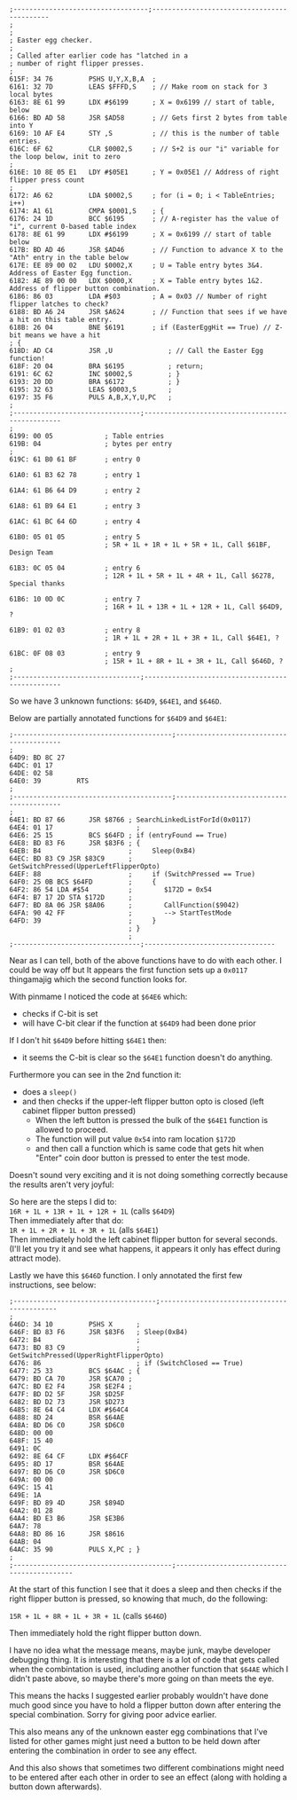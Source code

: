 ```
;----------------------------------;--------------------------------------------
;
;
; Easter egg checker.
;
; Called after earlier code has "latched in a
; number of right flipper presses.
;
615F: 34 76         PSHS U,Y,X,B,A  ;
6161: 32 7D         LEAS $FFFD,S    ; // Make room on stack for 3 local bytes
6163: 8E 61 99      LDX #$6199      ; X = 0x6199 // start of table, below
6166: BD AD 58      JSR $AD58       ; // Gets first 2 bytes from table into Y
6169: 10 AF E4      STY ,S          ; // this is the number of table entries.
616C: 6F 62         CLR $0002,S     ; // S+2 is our "i" variable for the loop below, init to zero
;
616E: 10 8E 05 E1   LDY #$05E1      ; Y = 0x05E1 // Address of right flipper press count
;
6172: A6 62         LDA $0002,S     ; for (i = 0; i < TableEntries; i++)
6174: A1 61         CMPA $0001,S    ; {
6176: 24 1D         BCC $6195       ; // A-register has the value of "i", current 0-based table index
6178: 8E 61 99      LDX #$6199      ; X = 0x6199 // start of table below
617B: BD AD 46      JSR $AD46       ; // Function to advance X to the "Ath" entry in the table below
617E: EE 89 00 02   LDU $0002,X     ; U = Table entry bytes 3&4. Address of Easter Egg function.
6182: AE 89 00 00   LDX $0000,X     ; X = Table entry bytes 1&2. Address of flipper button combination.
6186: 86 03         LDA #$03        ; A = 0x03 // Number of right flipper latches to check?
6188: BD A6 24      JSR $A624       ; // Function that sees if we have a hit on this table entry.
618B: 26 04         BNE $6191       ; if (EasterEggHit == True) // Z-bit means we have a hit
; {
618D: AD C4         JSR ,U              ; // Call the Easter Egg function!
618F: 20 04         BRA $6195           ; return;
6191: 6C 62         INC $0002,S         ; }
6193: 20 DD         BRA $6172           ; }
6195: 32 63         LEAS $0003,S        ;
6197: 35 F6         PULS A,B,X,Y,U,PC   ;
;
;--------------------------------;-------------------------------------------------
;
6199: 00 05             ; Table entries
619B: 04                ; bytes per entry
;
619C: 61 B0 61 BF       ; entry 0

61A0: 61 B3 62 78       ; entry 1

61A4: 61 B6 64 D9       ; entry 2

61A8: 61 B9 64 E1       ; entry 3

61AC: 61 BC 64 6D       ; entry 4

61B0: 05 01 05          ; entry 5
                        ; 5R + 1L + 1R + 1L + 5R + 1L, Call $61BF, Design Team

61B3: 0C 05 04          ; entry 6
                        ; 12R + 1L + 5R + 1L + 4R + 1L, Call $6278, Special thanks

61B6: 10 0D 0C          ; entry 7
                        ; 16R + 1L + 13R + 1L + 12R + 1L, Call $64D9, ?

61B9: 01 02 03          ; entry 8
                        ; 1R + 1L + 2R + 1L + 3R + 1L, Call $64E1, ?

61BC: 0F 08 03          ; entry 9
                        ; 15R + 1L + 8R + 1L + 3R + 1L, Call $646D, ?
;
;--------------------------------;-------------------------------------------------
```
So we have 3 unknown functions:
`$64D9`, `$64E1`, and `$646D`.

Below are partially annotated functions for `$64D9` and `$64E1`:

```
;----------------------------------------;-----------------------------------------
;
64D9: BD 8C 27
64DC: 01 17
64DE: 02 58
64E0: 39         RTS 
;
;----------------------------------------;-----------------------------------------
;
64E1: BD 87 66      JSR $8766 ; SearchLinkedListForId(0x0117)
64E4: 01 17                     ;
64E6: 25 15         BCS $64FD ; if (entryFound == True)
64E8: BD 83 F6      JSR $83F6 ; {
64EB: B4                      ;     Sleep(0xB4)
64EC: BD 83 C9 JSR $83C9      ;     GetSwitchPressed(UpperLeftFlipperOpto)
64EF: 88                      ;     if (SwitchPressed == True)
64F0: 25 0B BCS $64FD         ;     {
64F2: 86 54 LDA #$54          ;        $172D = 0x54
64F4: B7 17 2D STA $172D      ; 
64F7: BD 8A 06 JSR $8A06      ;        CallFunction($9042)
64FA: 90 42 FF                ;        --> StartTestMode
64FD: 39                      ;     }  
                              ; }
                              ;
;--------------------------------;---------------------------------
```

Near as I can tell, both of the above functions have to do with each other. 
I could be way off but It appears the first function sets up a `0x0117` thingamajig which the second function looks for. 

With pinmame I noticed the code at `$64E6` which:  
* checks if C-bit is set
* will have C-bit clear if the function at `$64D9` had been done prior

If I don't hit `$64D9` before hitting `$64E1` then:  
* it seems the C-bit is clear so the `$64E1` function doesn't do anything.

Furthermore you can see in the 2nd function it:  
* does a `sleep()` 
* and then checks if the upper-left flipper button opto is closed (left cabinet flipper button pressed)
  * When the left button is pressed the bulk of the `$64E1` function is allowed to proceed. 
  * The function will put value `0x54` into ram location `$172D` 
  * and then call a function which is same code that gets hit when "Enter" coin door button is pressed to enter the test mode. 

Doesn't sound very exciting and it is not doing something correctly because the results aren't very joyful:

So here are the steps I did to:  
`16R + 1L + 13R + 1L + 12R + 1L` (calls `$64D9`)  
Then immediately after that do:  
`1R + 1L + 2R + 1L + 3R + 1L` (alls `$64E1`)  
Then immediately hold the left cabinet flipper button for several seconds.
(I'll let you try it and see what happens, it appears it only has effect during attract mode).

Lastly we have this `$646D` function.
I only annotated the first few instructions, see below:

```
;------------------------------------;--------------------------------------------
;
646D: 34 10         PSHS X      ;
646F: BD 83 F6      JSR $83F6   ; Sleep(0xB4)
6472: B4                        ;
6473: BD 83 C9                  ; GetSwitchPressed(UpperRightFlipperOpto)
6476: 86                        ; if (SwitchClosed == True)
6477: 25 33         BCS $64AC ; {
6479: BD CA 70      JSR $CA70 ;
647C: BD E2 F4      JSR $E2F4 ;
647F: BD D2 5F      JSR $D25F
6482: BD D2 73      JSR $D273
6485: 8E 64 C4      LDX #$64C4
6488: 8D 24         BSR $64AE
648A: BD D6 C0      JSR $D6C0
648D: 00 00
648F: 15 40
6491: 0C
6492: 8E 64 CF      LDX #$64CF
6495: 8D 17         BSR $64AE
6497: BD D6 C0      JSR $D6C0
649A: 00 00
649C: 15 41
649E: 1A
649F: BD 89 4D      JSR $894D
64A2: 01 28
64A4: BD E3 B6      JSR $E3B6
64A7: 78
64A8: BD 86 16      JSR $8616
64AB: 04
64AC: 35 90         PULS X,PC ; }
;
;----------------------------------------;--------------------------------------------
```

At the start of this function I see that it does a sleep and then checks if the right flipper button is pressed, so knowing that much, do the following:

`15R + 1L + 8R + 1L + 3R + 1L` (calls `$646D`)

Then immediately hold the right flipper button down.

I have no idea what the message means, maybe junk, maybe developer debugging thing. 
It is interesting that there is a lot of code that gets called when the combintation is used, 
including another function that `$64AE` which I didn't paste above, so maybe there's more going on than meets the eye.

This means the hacks I suggested earlier probably wouldn't have done much good since you 
have to hold a flipper button down after entering the special combination. Sorry for giving poor advice earlier.

This also means any of the unknown easter egg combinations that I've listed for other games might just need a button 
to be held down after entering the combination in order to see any effect. 

And this also shows that sometimes two different combinations might need to be entered after each other in order to see 
an effect (along with holding a button down afterwards).
